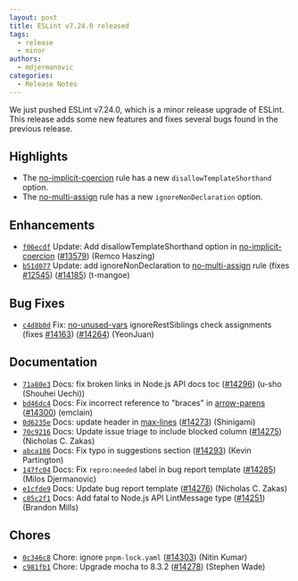 ```yaml
---
layout: post
title: ESLint v7.24.0 released
tags:
  - release
  - minor
authors:
  - mdjermanovic
categories:
  - Release Notes
---
```


We just pushed ESLint v7.24.0, which is a minor release upgrade of ESLint. This release adds some new features and fixes several bugs found in the previous release.

## Highlights

* The [no-implicit-coercion](/docs/rules/no-implicit-coercion) rule has a new `disallowTemplateShorthand` option.
* The [no-multi-assign](/docs/rules/no-multi-assign) rule has a new `ignoreNonDeclaration` option.








## Enhancements


* [`f06ecdf`](https://github.com/eslint/eslint/commit/f06ecdf78b6d6f366434d73a6acfe7041d575223) Update: Add disallowTemplateShorthand option in [no-implicit-coercion](/docs/rules/no-implicit-coercion) ([#13579](https://github.com/eslint/eslint/issues/13579)) (Remco Haszing)
* [`b51d077`](https://github.com/eslint/eslint/commit/b51d0778d76c2aa27578caca3ea82c867dced3e4) Update: add ignoreNonDeclaration to [no-multi-assign](/docs/rules/no-multi-assign) rule (fixes [#12545](https://github.com/eslint/eslint/issues/12545)) ([#14185](https://github.com/eslint/eslint/issues/14185)) (t-mangoe)




## Bug Fixes


* [`c4d8b0d`](https://github.com/eslint/eslint/commit/c4d8b0db62b859e721105d4bc0f4044ce346995e) Fix: [no-unused-vars](/docs/rules/no-unused-vars) ignoreRestSiblings check assignments (fixes [#14163](https://github.com/eslint/eslint/issues/14163)) ([#14264](https://github.com/eslint/eslint/issues/14264)) (YeonJuan)




## Documentation


* [`71a80e3`](https://github.com/eslint/eslint/commit/71a80e38aab2dada01b808ed43d9b0e806d863c4) Docs: fix broken links in Node.js API docs toc ([#14296](https://github.com/eslint/eslint/issues/14296)) (u-sho (Shouhei Uechi))
* [`bd46dc4`](https://github.com/eslint/eslint/commit/bd46dc4647faa4c3bbb5f60d4c00616a64081398) Docs: Fix incorrect reference to "braces" in [arrow-parens](/docs/rules/arrow-parens) ([#14300](https://github.com/eslint/eslint/issues/14300)) (emclain)
* [`0d6235e`](https://github.com/eslint/eslint/commit/0d6235ea201b8b90761ee69bb4d46ae18899c28d) Docs: update header in [max-lines](/docs/rules/max-lines) ([#14273](https://github.com/eslint/eslint/issues/14273)) (Shinigami)
* [`70c9216`](https://github.com/eslint/eslint/commit/70c92164017238e329e3a2d1654a0227b8f953f7) Docs: Update issue triage to include blocked column ([#14275](https://github.com/eslint/eslint/issues/14275)) (Nicholas C. Zakas)
* [`abca186`](https://github.com/eslint/eslint/commit/abca186a845200fd7728c4e5f220973e640054f9) Docs: Fix typo in suggestions section ([#14293](https://github.com/eslint/eslint/issues/14293)) (Kevin Partington)
* [`147fc04`](https://github.com/eslint/eslint/commit/147fc045e699811fab33dddf77498324ddf7e9d6) Docs: Fix `repro:needed` label in bug report template ([#14285](https://github.com/eslint/eslint/issues/14285)) (Milos Djermanovic)
* [`e1cfde9`](https://github.com/eslint/eslint/commit/e1cfde93eec71a15c2df1ad660a7a6171204ba80) Docs: Update bug report template ([#14276](https://github.com/eslint/eslint/issues/14276)) (Nicholas C. Zakas)
* [`c85c2f1`](https://github.com/eslint/eslint/commit/c85c2f1138a9e952655f19ee780ab0c8e35431a8) Docs: Add fatal to Node.js API LintMessage type ([#14251](https://github.com/eslint/eslint/issues/14251)) (Brandon Mills)








## Chores


* [`0c346c8`](https://github.com/eslint/eslint/commit/0c346c87fa83c6d1184fdafb9c0748c2e15a423d) Chore: ignore `pnpm-lock.yaml` ([#14303](https://github.com/eslint/eslint/issues/14303)) (Nitin Kumar)
* [`c981fb1`](https://github.com/eslint/eslint/commit/c981fb1994cd04914042ced1980aa86b68ba7be9) Chore: Upgrade mocha to 8.3.2 ([#14278](https://github.com/eslint/eslint/issues/14278)) (Stephen Wade)


